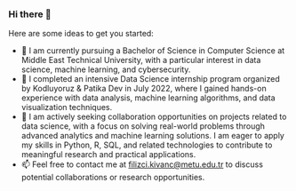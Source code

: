 ### Hi there 👋


Here are some ideas to get you started:

- 🔭 I am currently pursuing a Bachelor of Science in Computer Science at Middle East Technical University, with a particular interest in data science, machine learning, and cybersecurity.
- 🌱 I completed an intensive Data Science internship program organized by Kodluyoruz & Patika Dev in July 2022, where I gained hands-on experience with data analysis, machine learning algorithms, and data visualization techniques.
- 👯 I am actively seeking collaboration opportunities on projects related to data science, with a focus on solving real-world problems through advanced analytics and machine learning solutions. I am eager to apply my skills in Python, R, SQL, and related technologies to contribute to meaningful research and practical applications.
- 📫 Feel free to contact me at filizci.kivanc@metu.edu.tr to discuss potential collaborations or research opportunities.



 



